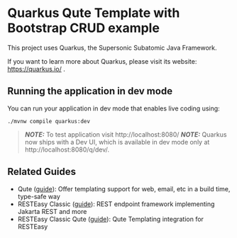 # Quarkus Qute Template with Bootstrap CRUD example

This project uses Quarkus, the Supersonic Subatomic Java Framework.

If you want to learn more about Quarkus, please visit its website: https://quarkus.io/ .

## Running the application in dev mode

You can run your application in dev mode that enables live coding using:
```shell script
./mvnw compile quarkus:dev
```

> **_NOTE:_**  To test application visit http://localhost:8080/
> **_NOTE:_**  Quarkus now ships with a Dev UI, which is available in dev mode only at http://localhost:8080/q/dev/.


## Related Guides

- Qute ([guide](https://quarkus.io/guides/qute)): Offer templating support for web, email, etc in a build time, type-safe way
- RESTEasy Classic ([guide](https://quarkus.io/guides/resteasy)): REST endpoint framework implementing Jakarta REST and more
- RESTEasy Classic Qute ([guide](https://quarkus.io/guides/qute)): Qute Templating integration for RESTEasy